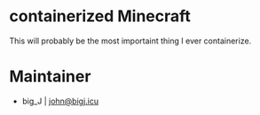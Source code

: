 # containerized Minecraft 

This will probably be the most importaint thing I ever containerize.

# Maintainer

- big_J | john@bigj.icu
